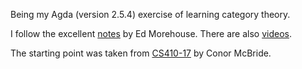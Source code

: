 Being my Agda (version 2.5.4) exercise of learning category theory.

I follow the excellent
[notes](http://emorehouse.web.wesleyan.edu/research/notes/basic_category_theory.pdf)
by Ed Morehouse. There are also
[videos](https://www.youtube.com/playlist?list=PLiHLLF-foEexKDi7tmiO5tP8Uxt0ueK-L).

The starting point was taken from
[CS410-17](https://github.com/pigworker/CS410-17/blob/master/exercises/CS410-Categories.agda)
by Conor McBride.
